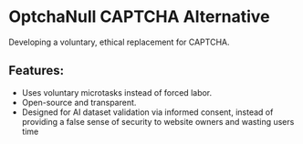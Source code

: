 # OptchaNull CAPTCHA Alternative
Developing a voluntary, ethical replacement for CAPTCHA.

## Features:
- Uses voluntary microtasks instead of forced labor.
- Open-source and transparent.
- Designed for AI dataset validation via informed consent, instead of providing a false sense of security to website owners and wasting users time
